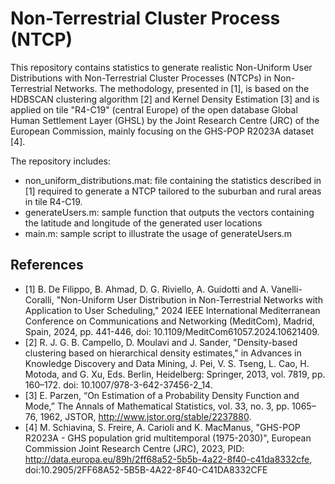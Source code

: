 # Non-Terrestrial Cluster Process (NTCP)
This repository contains statistics to generate realistic Non-Uniform User Distributions with Non-Terrestrial Cluster Processes (NTCPs) in Non-Terrestrial Networks. The methodology, presented in [1], is based on the HDBSCAN clustering algorithm [2] and Kernel Density Estimation [3] and is applied on tile "R4-C19" (central Europe) of the open database Global Human Settlement Layer (GHSL) by the Joint Research Centre (JRC) of the European Commission, mainly focusing on the GHS-POP R2023A dataset [4].

The repository includes:
- non_uniform_distributions.mat: file containing the statistics described in [1] required to generate a NTCP tailored to the suburban and rural areas in tile R4-C19.
- generateUsers.m: sample function that outputs the vectors containing the latitude and longitude of the generated user locations
- main.m: sample script to illustrate the usage of generateUsers.m

## References
- [1] B. De Filippo, B. Ahmad, D. G. Riviello, A. Guidotti and A. Vanelli-Coralli, "Non-Uniform User Distribution in Non-Terrestrial Networks with Application to User Scheduling," 2024 IEEE International Mediterranean Conference on Communications and Networking (MeditCom), Madrid, Spain, 2024, pp. 441-446, doi: 10.1109/MeditCom61057.2024.10621409.
- [2] R. J. G. B. Campello, D. Moulavi and J. Sander, "Density-based clustering based on hierarchical density estimates," in Advances in Knowledge Discovery and Data Mining, J. Pei, V. S. Tseng, L. Cao, H. Motoda, and G. Xu, Eds. Berlin, Heidelberg: Springer, 2013, vol. 7819, pp. 160–172. doi: 10.1007/978-3-642-37456-2_14.
- [3] E. Parzen, “On Estimation of a Probability Density Function and Mode,” The Annals of Mathematical Statistics, vol. 33, no. 3, pp. 1065–76, 1962, JSTOR, http://www.jstor.org/stable/2237880.
- [4] M. Schiavina, S. Freire, A. Carioli and K. MacManus, "GHS-POP R2023A - GHS population grid multitemporal (1975-2030)", European Commission Joint Research Centre (JRC), 2023, PID: http://data.europa.eu/89h/2ff68a52-5b5b-4a22-8f40-c41da8332cfe, doi:10.2905/2FF68A52-5B5B-4A22-8F40-C41DA8332CFE
